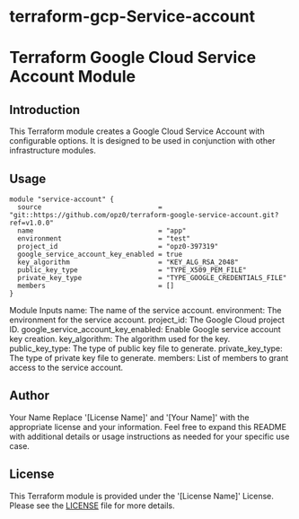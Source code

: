 # terraform-gcp-Service-account
# Terraform Google Cloud Service Account Module

## Introduction

This Terraform module creates a Google Cloud Service Account with configurable options. It is designed to be used in conjunction with other infrastructure modules.

## Usage

```hcl
module "service-account" {
  source                             = "git::https://github.com/opz0/terraform-google-service-account.git?ref=v1.0.0"
  name                               = "app"
  environment                        = "test"
  project_id                         = "opz0-397319"
  google_service_account_key_enabled = true
  key_algorithm                      = "KEY_ALG_RSA_2048"
  public_key_type                    = "TYPE_X509_PEM_FILE"
  private_key_type                   = "TYPE_GOOGLE_CREDENTIALS_FILE"
  members                            = []
}
```
Module Inputs
name: The name of the service account.
environment: The environment for the service account.
project_id: The Google Cloud project ID.
google_service_account_key_enabled: Enable Google service account key creation.
key_algorithm: The algorithm used for the key.
public_key_type: The type of public key file to generate.
private_key_type: The type of private key file to generate.
members: List of members to grant access to the service account.

## Author
Your Name
Replace '[License Name]' and '[Your Name]' with the appropriate license and your information. Feel free to expand this README with additional details or usage instructions as needed for your specific use case.
## License
This Terraform module is provided under the '[License Name]' License. Please see the [LICENSE](https://github.com/opz0/terraform-gcp-Service-account/blob/readme/LICENSE) file for more details.
